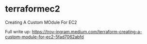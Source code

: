 # terraformec2


Creating A Custom MOdule For EC2

Full write up: https://troy-ingram.medium.com/terraform-creating-a-custom-module-for-ec2-5fad7062abfd
